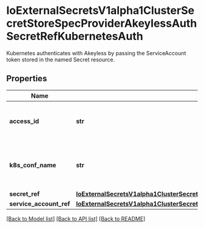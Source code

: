# IoExternalSecretsV1alpha1ClusterSecretStoreSpecProviderAkeylessAuthSecretRefKubernetesAuth

Kubernetes authenticates with Akeyless by passing the ServiceAccount token stored in the named Secret resource.
## Properties
Name | Type | Description | Notes
------------ | ------------- | ------------- | -------------
**access_id** | **str** | the Akeyless Kubernetes auth-method access-id | 
**k8s_conf_name** | **str** | Kubernetes-auth configuration name in Akeyless-Gateway | 
**secret_ref** | [**IoExternalSecretsV1alpha1ClusterSecretStoreSpecProviderAkeylessAuthSecretRefKubernetesAuthSecretRef**](IoExternalSecretsV1alpha1ClusterSecretStoreSpecProviderAkeylessAuthSecretRefKubernetesAuthSecretRef.md) |  | [optional] 
**service_account_ref** | [**IoExternalSecretsV1alpha1ClusterSecretStoreSpecProviderAkeylessAuthSecretRefKubernetesAuthServiceAccountRef**](IoExternalSecretsV1alpha1ClusterSecretStoreSpecProviderAkeylessAuthSecretRefKubernetesAuthServiceAccountRef.md) |  | [optional] 

[[Back to Model list]](../README.md#documentation-for-models) [[Back to API list]](../README.md#documentation-for-api-endpoints) [[Back to README]](../README.md)


